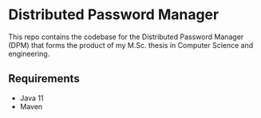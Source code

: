 # Distributed Password Manager
This repo contains the codebase for the Distributed Password Manager (DPM) that forms the product of my M.Sc. thesis in Computer Science and engineering.

## Requirements
- Java 11
- Maven 
